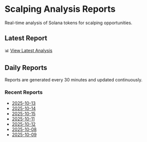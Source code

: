 # Scalping Analysis Reports

Real-time analysis of Solana tokens for scalping opportunities.

## Latest Report

📊 [View Latest Analysis](LATEST.md)

## Daily Reports

Reports are generated every 30 minutes and updated continuously.

### Recent Reports
- [2025-10-13](2025-10-13.md)
- [2025-10-14](2025-10-14.md)
- [2025-10-15](2025-10-15.md)
- [2025-10-11](2025-10-11.md)
- [2025-10-12](2025-10-12.md)
- [2025-10-08](2025-10-08.md)
- [2025-10-09](2025-10-09.md)
